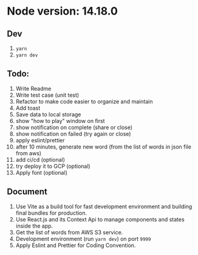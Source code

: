 # Node version: 14.18.0

## Dev
1. ``yarn``
2. ``yarn dev``


## Todo: 
1. Write Readme
2. Write test case (unit test)
3. Refactor to make code easier to organize and maintain
4. Add toast
5. Save data to local storage
6. show "how to play" window on first
7. show notification on complete (share or close)
8. show notification on failed (try again or close)
9. apply eslint/prettier
10. after 10 minutes, generate new word (from the list of words in json file from aws)
11. add ci/cd (optional)
12. try deploy it to GCP (optional)
13. Apply font (optional)



## Document
1. Use Vite as a build tool for fast development environment and building final bundles for production.
2. Use React.js and its Context Api to manage components and states inside the app.
3. Get the list of words from AWS S3 service.
4. Development environment (run ``yarn dev``) on port ``9999``
5. Apply Eslint and Prettier for Coding Convention.
